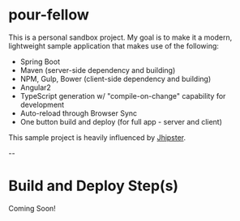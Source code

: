 # pour-fellow
This is a personal sandbox project.  My goal is to make it a modern, lightweight sample application that makes use of the following:

- Spring Boot
- Maven (server-side dependency and building)
- NPM, Gulp, Bower (client-side dependency and building)
- Angular2
 - TypeScript generation w/ "compile-on-change" capability for development
- Auto-reload through Browser Sync
- One button build and deploy (for full app - server and client)

This sample project is heavily influenced by [Jhipster](https://github.com/jhipster/generator-jhipster).  

--

# Build and Deploy Step(s)

Coming Soon!   
